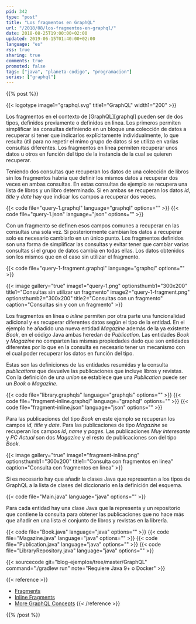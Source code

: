 ```yaml
---
pid: 342
type: "post"
title: "Los fragmentos en GraphQL"
url: "/2018/08/los-fragmentos-en-graphql/"
date: 2018-08-25T19:00:00+02:00
updated: 2019-06-15T01:40:00+02:00
language: "es"
rss: true
sharing: true
comments: true
promoted: false
tags: ["java", "planeta-codigo", "programacion"]
series: ["graphql"]
---
```


{{% post %}}

{{< logotype image1="graphql.svg" title1="GraphQL" width1="200" >}}

Los fragmentos en el contexto de [GraphQL][graphql] pueden ser de dos tipos, definidos previamente o definidos en linea. Los primeros permiten simplificar las consultas definiendo en un bloque una colección de datos a recuperar si tener que indicarlos explícitamente individualmente, lo que resulta útil para no repetir el mimo grupo de datos si se utiliza en varias consultas diferentes. Los fragmentos en línea permiten recuperar unos datos u otros en función del tipo de la instancia de la cual se quieren recuperar.

Teniendo dos consultas que recuperan los datos de una colección de libros sin los fragmentos habría que definir los mismos datos a recuperar dos veces en ambas consultas. En estas consultas de ejemplo se recupera una lista de libros y un libro determinado. Si en ambas se recuperan los datos _id_, _title_ y _date_ hay que indicar los campos a recuperar dos veces.

{{< code file="query-1.graphql" language="graphql" options="" >}}
{{< code file="query-1.json" language="json" options="" >}}

Con un fragmento se definen esos campos comunes a recuperar en las consultas una sola vez. Si posteriormente cambian los datos a recuperar solo es necesario cambiarlo en un único punto. Los fragmentos definidos son una forma de simplificar las consultas y evitar tener que cambiar varias consultas si el grupo de datos cambia en todas ellas. Los datos obtenidos son los mismos que en el caso sin utilizar el fragmento.

{{< code file="query-1-fragment.graphql" language="graphql" options="" >}}

{{< image
    gallery="true"
    image1="query-1.png" optionsthumb1="300x200" title1="Consultas sin utilizar un fragmento"
    image2="query-1-fragment.png" optionsthumb2="300x200" title2="Consultas con un fragmento"
    caption="Consultas sin y con un fragmento" >}}

Los fragmentos en línea o _inline_ permiten por otra parte una funcionalidad adicional y es recuperar diferentes datos según el tipo de la entidad. En el ejemplo he añadido una nueva entidad _Magazine_ además de la ya existente _Book_, en el código Java ambas heredan de _Publication_. Las entidades _Book_ y _Magazine_ no comparten las mismas propiedades dado que son entidades diferentes por lo que en la consulta es necesario tener un mecanismo con el cual poder recuperar los datos en función del tipo.

Estas son las definiciones de las entidades resumidas y la consulta _publications_ que devuelve las publicaciones que incluye libros y revistas. Con la definición de una _union_ se establece que una _Publication_ puede ser un _Book_ o _Magazine_.

{{< code file="library.graphqls" language="graphqls" options="" >}}
{{< code file="fragment-inline.graphql" language="graphql" options="" >}}
{{< code file="fragment-inline.json" language="json" options="" >}}

Para las publicaciones del tipo _Book_ en este ejemplo se recuperan los campos _id_, _title_ y _date_. Para las publicaciones de tipo _Magazine_ se recuperan los campos _id_, _name_ y _pages_. Las publicaciones _Muy interesante_ y _PC Actual_ son dos _Magazine_ y el resto de publicaciones son del tipo _Book_.

{{< image
    gallery="true"
    image1="fragment-inline.png" optionsthumb1="300x200" title1="Consulta con fragmentos en linea"
    caption="Consulta con fragmentos en linea" >}}

Si es necesario hay que añadir la clases Java que representan a los tipos de GraphQL a la lista de clases del diccionario en la definición del esquema.

{{< code file="Main.java" language="java" options="" >}}

Para cada entidad hay una clase Java que la representa y un repositorio que contiene la consulta para obtener las publicaciones que no hace más que añadir en una lista el conjunto de libros y revistas en la librería.

{{< code file="Book.java" language="java" options="" >}}
{{< code file="Magazine.java" language="java" options="" >}}
{{< code file="Publication.java" language="java" options="" >}}
{{< code file="LibraryRepository.java" language="java" options="" >}}

{{< sourcecode git="blog-ejemplos/tree/master/GraphQL" command="./gradlew run" note="Requiere Java 9+ o Docker" >}}

{{< reference >}}
* [Fragments](https://graphql.org/learn/queries/#fragments)
* [Inline Fragments](https://graphql.org/learn/queries/#inline-fragments)
* [More GraphQL Concepts](https://www.howtographql.com/advanced/2-more-graphql-concepts/)
{{< /reference >}}

{{% /post %}}
